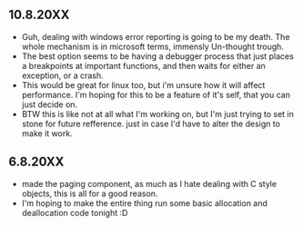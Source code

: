 ## 10.8.20XX
- Guh, dealing with windows error reporting is going to be my death. The whole mechanism is in microsoft terms, immensly Un-thought trough.
- The best option seems to be having a debugger process that just places a breakpoints at important functions, and then waits for either an exception, or a crash.
- This would be great for linux too, but i'm unsure how it will affect performance. I'm hoping for this to be a feature of it's self, that you can just decide on.
- BTW this is like not at all what I'm working on, but I'm just trying to set in stone for future refference. just in case I'd have to alter the design to make it work.


## 6.8.20XX
- made the paging component, as much as I hate dealing with C style objects, this is all for a good reason.
- I'm hoping to make the entire thing run some basic allocation and deallocation code tonight :D
